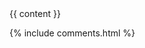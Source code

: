 <html >
<head>
<link rel="stylesheet" href="assets/main.css"  type="text/css"/>
</head>

<body>
{{ content }}
</body>
</html>




  {% include comments.html %}
